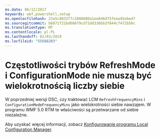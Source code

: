 ```yaml
---
ms.date: 06/12/2017
keywords: wmf,powershell,setup
ms.openlocfilehash: 23a5c8832f7c2888880a1ee846d75feaa95ebe47
ms.sourcegitcommit: b6871f21bd666f9cd71dd336bb3f844cf472b56c
ms.translationtype: MT
ms.contentlocale: pl-PL
ms.lasthandoff: 02/03/2019
ms.locfileid: "55688203"
---
```

# <a name="frequencies-for-refreshmode-and-configurationmode-dont-need-to-be-multiples-of-each-other"></a>Częstotliwości trybów RefreshMode i ConfigurationMode nie muszą być wielokrotnością liczby siebie

W poprzedniej wersji DSC, czy traktować LCM `RefreshFrequencyMins` i `ConfigurationModeFrequencyMins` jako wielokrotności siebie nawzajem. W programu WMF 5.0 RTM te właściwości są przetwarzane od siebie niezależne.

Aby uzyskać więcej informacji, zobacz [Konfigurowanie programu Local Configuration Manager](https://msdn.microsoft.com/powershell/dsc/metaconfig).
